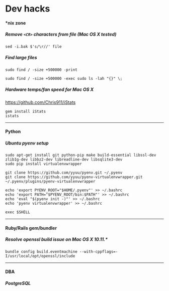 Dev hacks
=========

#### *nix zone

##### Remove `<CR>` characters from file (Mac OS X tested)

`sed -i.bak $'s/\r//' file`


##### Find large files

```shell
sudo find / -size +500000 -print
```
```shell
sudo find / -size +500000 -exec sudo ls -lah "{}" \;
```


##### Hardware temps/fan speed for Mac OS X

https://github.com/Chris911/iStats

```shell
gem install iStats
istats
```


------------------------------


#### Python

##### Ubuntu pyenv setup

```shell
sudo apt-get install git python-pip make build-essential libssl-dev zlib1g-dev libbz2-dev libreadline-dev libsqlite3-dev
sudo pip install virtualenvwrapper

git clone https://github.com/yyuu/pyenv.git ~/.pyenv
git clone https://github.com/yyuu/pyenv-virtualenvwrapper.git ~/.pyenv/plugins/pyenv-virtualenvwrapper

echo 'export PYENV_ROOT="$HOME/.pyenv"' >> ~/.bashrc
echo 'export PATH="$PYENV_ROOT/bin:$PATH"' >> ~/.bashrc
echo 'eval "$(pyenv init -)"' >> ~/.bashrc
echo 'pyenv virtualenvwrapper' >> ~/.bashrc

exec $SHELL
```


------------------------------


#### Ruby/Rails gem/bundler

##### Resolve openssl build issue on Mac OS X 10.11.*

`bundle config build.eventmachine --with-cppflags=-I/usr/local/opt/openssl/include`


------------------------------


#### DBA

##### PostgreSQL
